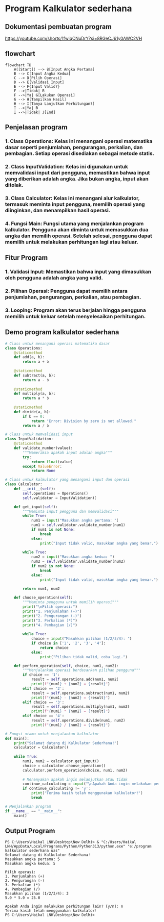 # Program Kalkulator sederhana
## Dokumentasi pembuatan program
https://youtube.com/shorts/1fwiqCNuDrY?si=8RGeCJ61y0AWC2VH

## flowchart 

```mermaid
flowchart TD
    A([Start]) --> B[Input Angka Pertama]
    B --> C[Input Angka Kedua]
    C --> D[Pilih Operasi]
    D --> E[Validasi Input]
    E --> F{Input Valid?}
    F -->|Tidak| B
    F -->|Ya| G[Lakukan Operasi]
    G --> H[Tampilkan Hasil]
    H --> I[Tanya Lanjutkan Perhitungan?]
    I -->|Ya| B
    I -->|Tidak| J[End]
```

## Penjelasan program
### 1. Class Operations: Kelas ini menangani operasi matematika dasar seperti penjumlahan, pengurangan, perkalian, dan pembagian. Setiap operasi disediakan sebagai metode statis.
### 2. Class InputValidation: Kelas ini digunakan untuk memvalidasi input dari pengguna, memastikan bahwa input yang diberikan adalah angka. Jika bukan angka, input akan ditolak.
### 3. Class Calculator: Kelas ini menangani alur kalkulator, termasuk meminta input pengguna, memilih operasi yang diinginkan, dan menampilkan hasil operasi.
### 4. Fungsi Main: Fungsi utama yang menjalankan program kalkulator. Pengguna akan diminta untuk memasukkan dua angka dan memilih operasi. Setelah selesai, pengguna dapat memilih untuk melakukan perhitungan lagi atau keluar.

## Fitur Program 
### 1. Validasi Input: Memastikan bahwa input yang dimasukkan oleh pengguna adalah angka yang valid.
### 2. Pilihan Operasi: Pengguna dapat memilih antara penjumlahan, pengurangan, perkalian, atau pembagian.
### 3. Looping: Program akan terus berjalan hingga pengguna memilih untuk keluar setelah menyelesaikan perhitungan.

## Demo program kalkulator sederhana

```python
# Class untuk menangani operasi matematika dasar
class Operations:
    @staticmethod
    def add(a, b):
        return a + b
    
    @staticmethod
    def subtract(a, b):
        return a - b
    
    @staticmethod
    def multiply(a, b):
        return a * b
    
    @staticmethod
    def divide(a, b):
        if b == 0:
            return "Error: Division by zero is not allowed."
        return a / b

# Class untuk memvalidasi input
class InputValidation:
    @staticmethod
    def validate_number(value):
        """Memeriksa apakah input adalah angka"""
        try:
            return float(value)
        except ValueError:
            return None

# Class untuk kalkulator yang menangani input dan operasi
class Calculator:
    def __init__(self):
        self.operations = Operations()
        self.validator = InputValidation()

    def get_input(self):
        """Meminta input pengguna dan memvalidasi"""
        while True:
            num1 = input("Masukkan angka pertama: ")
            num1 = self.validator.validate_number(num1)
            if num1 is not None:
                break
            else:
                print("Input tidak valid, masukkan angka yang benar.")
        
        while True:
            num2 = input("Masukkan angka kedua: ")
            num2 = self.validator.validate_number(num2)
            if num2 is not None:
                break
            else:
                print("Input tidak valid, masukkan angka yang benar.")
        
        return num1, num2

    def choose_operation(self):
        """Meminta pengguna untuk memilih operasi"""
        print("\nPilih operasi:")
        print("1. Penjumlahan (+)")
        print("2. Pengurangan (-)")
        print("3. Perkalian (*)")
        print("4. Pembagian (/)")
        
        while True:
            choice = input("Masukkan pilihan (1/2/3/4): ")
            if choice in ['1', '2', '3', '4']:
                return choice
            else:
                print("Pilihan tidak valid, coba lagi.")

    def perform_operation(self, choice, num1, num2):
        """Menjalankan operasi berdasarkan pilihan pengguna"""
        if choice == '1':
            result = self.operations.add(num1, num2)
            print(f"{num1} + {num2} = {result}")
        elif choice == '2':
            result = self.operations.subtract(num1, num2)
            print(f"{num1} - {num2} = {result}")
        elif choice == '3':
            result = self.operations.multiply(num1, num2)
            print(f"{num1} * {num2} = {result}")
        elif choice == '4':
            result = self.operations.divide(num1, num2)
            print(f"{num1} / {num2} = {result}")

# Fungsi utama untuk menjalankan kalkulator
def main():
    print("Selamat datang di Kalkulator Sederhana!")
    calculator = Calculator()
    
    while True:
        num1, num2 = calculator.get_input()
        choice = calculator.choose_operation()
        calculator.perform_operation(choice, num1, num2)
        
        # Menanyakan apakah ingin melanjutkan atau tidak
        continue_calculating = input("\nApakah Anda ingin melakukan perhitungan lain? (y/n): ").lower()
        if continue_calculating != 'y':
            print("Terima kasih telah menggunakan kalkulator!")
            break

# Menjalankan program
if __name__ == "__main__":
    main()
```
## Output Program
```
PS C:\Users\Haikal LNH\Desktop\New Delhi> & "C:/Users/Haikal LNH/AppData/Local/Programs/Python/Python313/python.exe" "e:/program kalkulator sederhana uas"
Selamat datang di Kalkulator Sederhana!
Masukkan angka pertama: 5 
Masukkan angka kedua: 5

Pilih operasi:
1. Penjumlahan (+)
2. Pengurangan (-)
3. Perkalian (*)
4. Pembagian (/)
Masukkan pilihan (1/2/3/4): 3
5.0 * 5.0 = 25.0

Apakah Anda ingin melakukan perhitungan lain? (y/n): n
Terima kasih telah menggunakan kalkulator!
PS C:\Users\Haikal LNH\Desktop\New Delhi> 
```
